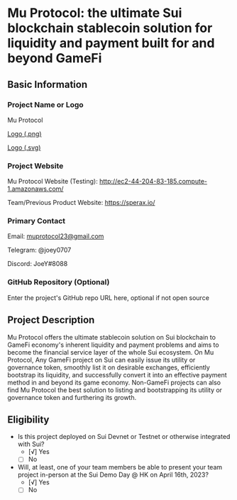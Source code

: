 # Mu Protocol: the ultimate Sui blockchain stablecoin solution for liquidity and payment built for and beyond GameFi

## Basic Information

### Project Name or Logo

Mu Protocol

[Logo (.png)](https://github.com/MuProtocolTeam/Mu-Protocol-Website/blob/main/images/MuProtocol.png)

[Logo (.svg)](https://github.com/MuProtocolTeam/Mu-Protocol-Website/blob/main/images/icon_website_logo.svg)

### Project Website

Mu Protocol Website (Testing): http://ec2-44-204-83-185.compute-1.amazonaws.com/

Team/Previous Product Website: https://sperax.io/


### Primary Contact

Email: muprotocol23@gmail.com

Telegram: @joey0707

Discord: JoeY#8088


### GitHub Repository (Optional)

Enter the project's GitHub repo URL here, optional if not open source

## Project Description 

Mu Protocol offers the ultimate stablecoin solution on Sui blockchain to GameFi economy's inherent liquidity and payment problems and aims to become the financial service layer of the whole Sui ecosystem. On Mu Protocol, Any GameFi project on Sui can easily issue its utility or governance token, smoothly list it on desirable exchanges, efficiently bootstrap its liquidity, and successfully convert it into an effective payment method in and beyond its game economy. Non-GameFi projects can also find Mu Protocol the best solution to listing and bootstrapping its utility or governance token and furthering its growth.

## Eligibility

- Is this project deployed on Sui Devnet or Testnet or otherwise integrated with Sui?
    - [√] Yes
    - [ ] No
- Will, at least, one of your team members be able to present your team project in-person at the Sui Demo Day @ HK on April 16th, 2023?
    - [√] Yes
    - [ ] No